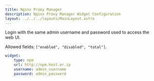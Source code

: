```yaml
---
title: Nginx Proxy Manager
description: Nginx Proxy Manager Widget Configuration
layout: ../../../layouts/MainLayout.astro
---
```


Login with the same admin username and password used to access the web UI.

Allowed fields: `["enabled", "disabled", "total"]`.

```yaml
widget:
    type: npm
    url: http://npm.host.or.ip
    username: admin_username
    password: admin_password
```
